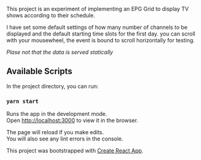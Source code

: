 This project is an experiment of implementing an EPG Grid to display TV shows according to their schedule.

I have set some default settings of how many number of channels to be displayed and the default starting time slots for the first day. you can scroll with your mousewheel, the event is bound to scroll horizontally for testing.

*Plase not that the data is served statically*

## Available Scripts

In the project directory, you can run:

### `yarn start`

Runs the app in the development mode.<br />
Open [http://localhost:3000](http://localhost:3000) to view it in the browser.

The page will reload if you make edits.<br />
You will also see any lint errors in the console.

This project was bootstrapped with [Create React App](https://github.com/facebook/create-react-app).